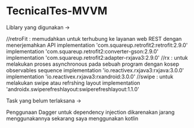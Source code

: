 # TecnicalTes-MVVM
Liblary yang digunakan -> 

//retroFit : memudahkan untuk terhubung ke layanan web REST dengan menerjemahkan API 
    implementation 'com.squareup.retrofit2:retrofit:2.9.0'
    implementation 'com.squareup.retrofit2:converter-gson:2.9.0'
    implementation 'com.squareup.retrofit2:adapter-rxjava3:2.9.0'
 //rx : untuk melakukan proses asynchronous pada sebuah program dengan kosep observables sequence
    implementation 'io.reactivex.rxjava3:rxjava:3.0.0'
    implementation 'io.reactivex.rxjava3:rxandroid:3.0.0'
 //swipe : untuk melakukan swipe atau refrshing layout 
    implementation 'androidx.swiperefreshlayout:swiperefreshlayout:1.1.0'
    
    
    
 Task yang belum terlaksana -> 
 
  Penggunaan Dagger untuk dependency injection dikarenakan jarang menggunakannya sekarang saya menggunakan kotlin 
